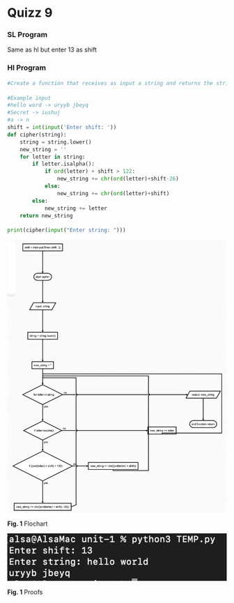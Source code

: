 # Quizz 9
### SL Program
Same as hl but enter 13 as shift
### Hl Program
```.py
#Create a function that receives as input a string and returns the string ciphered with shift 13.

#Example input
#hello word -> uryyb jbeyq
#Secret -> iushuj
#a -> n
shift = int(input('Enter shift: '))
def cipher(string):
    string = string.lower()
    new_string = ''
    for letter in string:
        if letter.isalpha():
            if ord(letter) + shift > 122:
                new_string += chr(ord(letter)+shift-26)
            else:
                new_string += chr(ord(letter)+shift)
        else:
            new_string += letter
    return new_string

print(cipher(input("Enter string: ")))
```
![](../Images/quizz9-flowchart.png)

 **Fig. 1** Flochart

 ![](../Images/quizz9-proof.png)

 **Fig. 1** Proofs